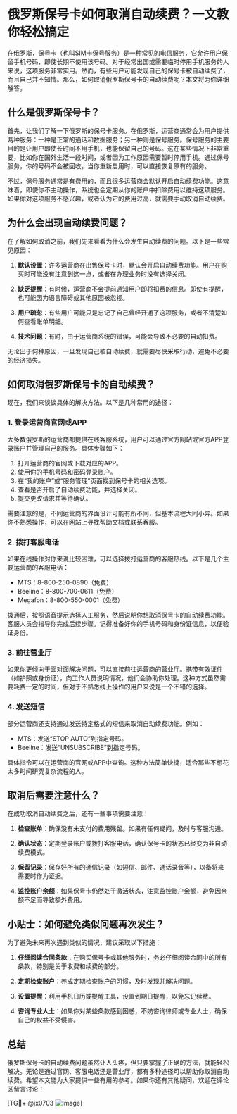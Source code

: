 # 俄罗斯保号卡如何取消自动续费？一文教你轻松搞定

在俄罗斯，保号卡（也叫SIM卡保号服务）是一种常见的电信服务，它允许用户保留手机号码，即使长期不使用该号码。对于经常出国或需要临时停用手机服务的人来说，这项服务非常实用。然而，有些用户可能发现自己的保号卡被自动续费了，而且自己并不知情。那么，如何取消俄罗斯保号卡的自动续费呢？本文将为你详细解答。

## 什么是俄罗斯保号卡？

首先，让我们了解一下俄罗斯的保号卡服务。在俄罗斯，运营商通常会为用户提供两种服务：一种是正常的通话和数据服务；另一种则是保号服务。保号服务的主要目的是让用户即使长时间不用手机，也能保留自己的号码。这在某些情况下非常重要，比如你在国外生活一段时间，或者因为工作原因需要暂时停用手机。通过保号服务，你的号码不会被回收，当你重新启用时，可以直接恢复原有的服务。

不过，保号服务通常是有费用的，而且很多运营商会默认开启自动续费功能。这意味着，即使你不主动操作，系统也会定期从你的账户中扣除费用以维持这项服务。如果你对这项服务不感兴趣，或者认为它的费用过高，就需要手动取消自动续费。

## 为什么会出现自动续费问题？

在了解如何取消之前，我们先来看看为什么会发生自动续费的问题。以下是一些常见原因：

1. **默认设置**：许多运营商在出售保号卡时，默认会开启自动续费功能。用户在购买时可能没有注意到这一点，或者在办理业务时没有选择关闭。
   
2. **缺乏提醒**：有时候，运营商不会提前通知用户即将扣费的信息。即使有提醒，也可能因为语言障碍或其他原因被忽视。

3. **用户疏忽**：有些用户可能只是忘记了自己曾经开通了这项服务，或者不清楚如何查看账单明细。

4. **技术问题**：有时，由于运营商系统的错误，可能会导致不必要的自动扣费。

无论出于何种原因，一旦发现自己被自动续费，就需要尽快采取行动，避免不必要的经济损失。

## 如何取消俄罗斯保号卡的自动续费？

现在，我们来谈谈具体的解决方法。以下是几种常用的途径：

### 1. 登录运营商官网或APP

大多数俄罗斯的运营商都提供在线客服系统，用户可以通过官方网站或官方APP登录账户并管理自己的服务。具体步骤如下：

1. 打开运营商的官网或下载对应的APP。
2. 使用你的手机号码和密码登录账户。
3. 在“我的账户”或“服务管理”页面找到保号卡的相关选项。
4. 查看是否开启了自动续费功能，并选择关闭。
5. 提交更改请求并等待确认。

需要注意的是，不同运营商的界面设计可能有所不同，但基本流程大同小异。如果你不熟悉操作，可以在网站上寻找帮助文档或联系客服。

### 2. 拨打客服电话

如果在线操作对你来说比较困难，可以选择拨打运营商的客服热线。以下是几个主要运营商的客服电话：

- MTS：8-800-250-0890（免费）
- Beeline：8-800-700-0611（免费）
- Megafon：8-800-550-0001（免费）

拨通后，按照语音提示选择人工服务，然后说明你想取消保号卡的自动续费功能。客服人员会指导你完成后续步骤。记得准备好你的手机号码和身份证信息，以便验证身份。

### 3. 前往营业厅

如果你更倾向于面对面解决问题，可以直接前往运营商的营业厅。携带有效证件（如护照或身份证），向工作人员说明情况，他们会协助你处理。这种方式虽然需要耗费一定的时间，但对于不熟悉线上操作的用户来说是一个不错的选择。

### 4. 发送短信

部分运营商还支持通过发送特定格式的短信来取消自动续费功能。例如：

- MTS：发送“STOP AUTO”到指定号码。
- Beeline：发送“UNSUBSCRIBE”到指定号码。

具体指令可以在运营商的官网或APP中查询。这种方法简单快捷，适合那些不想花太多时间研究复杂流程的人。

## 取消后需要注意什么？

在成功取消自动续费之后，还有一些事项需要注意：

1. **检查账单**：确保没有未支付的费用残留。如果有任何疑问，及时与客服沟通。
   
2. **确认状态**：定期登录账户或拨打客服电话，确认保号卡的状态已经变为非自动续费模式。

3. **保留记录**：保存好所有的通信记录（如短信、邮件、通话录音等），以备将来需要时作为证据。

4. **监控账户余额**：如果保号卡仍然处于激活状态，注意监控账户余额，避免因余额不足而导致额外费用。

## 小贴士：如何避免类似问题再次发生？

为了避免未来再次遇到类似的情况，建议采取以下措施：

1. **仔细阅读合同条款**：在购买保号卡或其他服务时，务必仔细阅读合同中的所有条款，特别是关于收费和续费的部分。

2. **定期检查账户**：养成定期检查账户的习惯，及时发现并解决问题。

3. **设置提醒**：利用手机日历或提醒工具，设置到期日提醒，以免忘记续费。

4. **咨询专业人士**：如果你对某些条款感到困惑，不妨咨询律师或专业人士，确保自己的权益不受侵害。

## 总结

俄罗斯保号卡的自动续费问题虽然让人头疼，但只要掌握了正确的方法，就能轻松解决。无论是通过官网、客服电话还是营业厅，都有多种途径可以帮助你取消自动续费。希望本文能为大家提供一些有用的参考。如果你还有其他疑问，欢迎在评论区留言讨论！

[TG💪+ @jx0703 ![Image](https://github.com/user-attachments/assets/dbca1d08-cadb-493c-b0ec-ad6f7a83f270)]